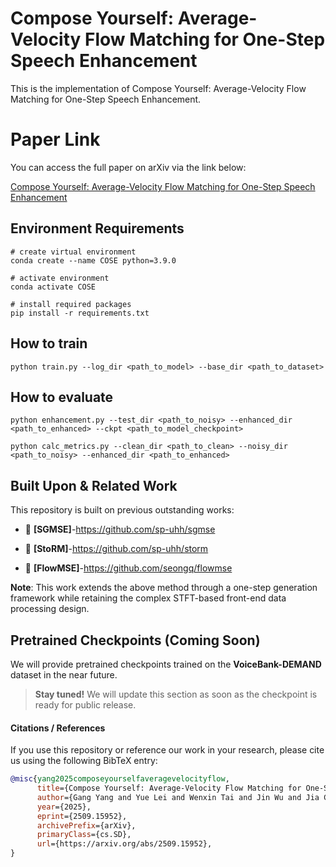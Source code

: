# Compose Yourself: Average-Velocity Flow Matching for One-Step Speech Enhancement
This is the implementation of Compose Yourself: Average-Velocity Flow Matching for One-Step Speech Enhancement.

# Paper Link

You can access the full paper on arXiv via the link below:

[Compose Yourself: Average-Velocity Flow Matching for One-Step Speech Enhancement](https://arxiv.org/abs/2509.15952)
## Environment Requirements
```
# create virtual environment
conda create --name COSE python=3.9.0

# activate environment
conda activate COSE

# install required packages
pip install -r requirements.txt
```
## How to train
```
python train.py --log_dir <path_to_model> --base_dir <path_to_dataset>
```
## How to evaluate
```
python enhancement.py --test_dir <path_to_noisy> --enhanced_dir <path_to_enhanced> --ckpt <path_to_model_checkpoint>

python calc_metrics.py --clean_dir <path_to_clean> --noisy_dir <path_to_noisy> --enhanced_dir <path_to_enhanced>
```
## Built Upon & Related Work

This repository  is built on previous outstanding works:

- 🔗 **[SGMSE]**-https://github.com/sp-uhh/sgmse

- 🔗 **[StoRM]**-https://github.com/sp-uhh/storm

- 🔗 **[FlowMSE]**-https://github.com/seongq/flowmse

**Note**: This work extends the above method through a one-step generation framework while retaining the complex STFT-based front-end data processing design.

## Pretrained Checkpoints (Coming Soon)

We will provide pretrained checkpoints trained on the **VoiceBank-DEMAND** dataset in the near future.
> **Stay tuned!** We will update this section as soon as the checkpoint is ready for public release.

#### Citations / References

If you use this repository or reference our work in your research, please cite us using the following BibTeX entry:

```bibtex
@misc{yang2025composeyourselfaveragevelocityflow,
      title={Compose Yourself: Average-Velocity Flow Matching for One-Step Speech Enhancement}, 
      author={Gang Yang and Yue Lei and Wenxin Tai and Jin Wu and Jia Chen and Ting Zhong and Fan Zhou},
      year={2025},
      eprint={2509.15952},
      archivePrefix={arXiv},
      primaryClass={cs.SD},
      url={https://arxiv.org/abs/2509.15952}, 
}
